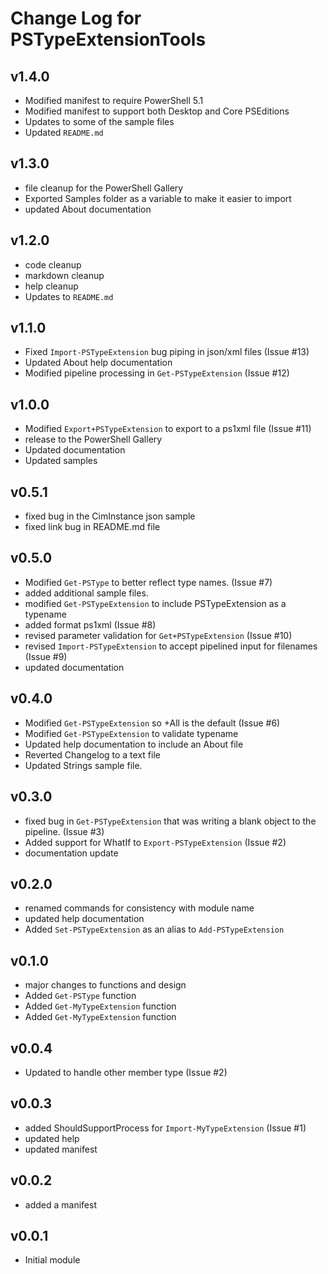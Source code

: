 # Change Log for PSTypeExtensionTools

## v1.4.0

+ Modified manifest to require PowerShell 5.1
+ Modified manifest to support both Desktop and Core PSEditions
+ Updates to some of the sample files
+ Updated `README.md`

## v1.3.0

+ file cleanup for the PowerShell Gallery
+ Exported Samples folder as a variable to make it easier to import
+ updated About documentation

## v1.2.0

+ code cleanup
+ markdown cleanup
+ help cleanup
+ Updates to `README.md`

## v1.1.0

+ Fixed `Import-PSTypeExtension` bug piping in json/xml files (Issue #13)
+ Updated About help documentation
+ Modified pipeline processing in `Get-PSTypeExtension` (Issue #12)

## v1.0.0

+ Modified `Export+PSTypeExtension` to export to a ps1xml file (Issue #11)
+ release to the PowerShell Gallery
+ Updated documentation
+ Updated samples

## v0.5.1

+ fixed bug in the CimInstance json sample
+ fixed link bug in README.md file

## v0.5.0

+ Modified `Get-PSType` to better reflect type names. (Issue #7)
+ added additional sample files.
+ modified `Get-PSTypeExtension` to include PSTypeExtension as a typename
+ added format ps1xml (Issue #8)
+ revised parameter validation for `Get+PSTypeExtension` (Issue #10)
+ revised `Import-PSTypeExtension` to accept pipelined input for filenames (Issue #9)
+ updated documentation

## v0.4.0

+ Modified `Get-PSTypeExtension` so +All is the default (Issue #6)
+ Modified `Get-PSTypeExtension` to validate typename
+ Updated help documentation to include an About file
+ Reverted Changelog to a text file
+ Updated Strings sample file.

## v0.3.0

+ fixed bug in `Get-PSTypeExtension` that was writing a blank object to the pipeline. (Issue #3)
+ Added support for WhatIf to `Export-PSTypeExtension` (Issue #2)
+ documentation update

## v0.2.0

+ renamed commands for consistency with module name
+ updated help documentation
+ Added `Set-PSTypeExtension` as an alias to `Add-PSTypeExtension`

## v0.1.0

+ major changes to functions and design
+ Added `Get-PSType` function
+ Added `Get-MyTypeExtension` function
+ Added `Get-MyTypeExtension` function

## v0.0.4

+ Updated to handle other member type (Issue #2)

## v0.0.3

+ added ShouldSupportProcess for `Import-MyTypeExtension` (Issue #1)
+ updated help
+ updated manifest

## v0.0.2

+ added a manifest

## v0.0.1

+ Initial module
